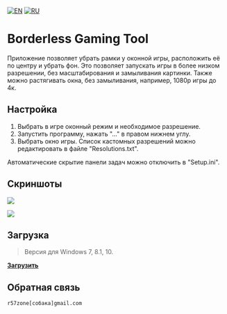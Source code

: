 [![EN](https://user-images.githubusercontent.com/9499881/33184537-7be87e86-d096-11e7-89bb-f3286f752bc6.png)](https://github.com/r57zone/Borderless-Gaming-Tool/blob/master/README.md) 
[![RU](https://user-images.githubusercontent.com/9499881/27683795-5b0fbac6-5cd8-11e7-929c-057833e01fb1.png)](https://github.com/r57zone/Borderless-Gaming-Tool/blob/master/README.RU.md) 
# Borderless Gaming Tool
Приложение позволяет убрать рамки у оконной игры, расположить её по центру и убрать фон. Это позволяет запускать игры в более низком разрешении, без масштабирования и замыливания картинки. Также можно растягивать окна, без замыливания, например, 1080p игры до 4к.

## Настройка
1. Выбрать в игре оконный режим и необходимое разрешение.
2. Запустить программу, нажать "..." в правом нижнем углу.
3. Выбрать окно игры. Список кастомных разрешений можно редактировать в файле "Resolutions.txt".

Автоматические скрытие панели задач можно отключить в "Setup.ini".
## Скриншоты
![](https://user-images.githubusercontent.com/9499881/52374545-f23b7080-2a76-11e9-8c85-c5098d7239b0.png)

![](https://user-images.githubusercontent.com/9499881/52374598-097a5e00-2a77-11e9-9ae2-3d693ee36166.png)

## Загрузка
>Версия для Windows 7, 8.1, 10.

**[Загрузить](https://github.com/r57zone/Borderless-Gaming-Tool/releases)**

## Обратная связь
`r57zone[собака]gmail.com`